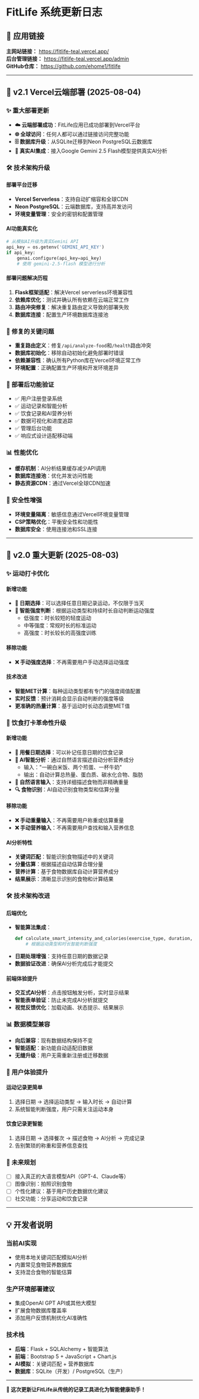 # FitLife 系统更新日志

## 🔗 应用链接
**主网站链接：** https://fitlife-teal.vercel.app/  
**后台管理链接：** https://fitlife-teal.vercel.app/admin  
**GitHub仓库：** https://github.com/ehome1/fitlife  

---

## 🚀 v2.1 Vercel云端部署 (2025-08-04)

### ✨ 重大部署更新
- **☁️ 云端部署成功**：FitLife应用已成功部署到Vercel平台
- **🌐 全球访问**：任何人都可以通过链接访问完整功能
- **🗄️ 数据库升级**：从SQLite迁移到Neon PostgreSQL云数据库
- **🤖 真实AI集成**：接入Google Gemini 2.5 Flash模型提供真实AI分析

### 🛠 技术架构升级
#### 部署平台迁移
- **Vercel Serverless**：支持自动扩缩容和全球CDN
- **Neon PostgreSQL**：云端数据库，支持高并发访问
- **环境变量管理**：安全的密钥和配置管理

#### AI功能真实化
```python
# 从模拟AI升级为真实Gemini API
api_key = os.getenv('GEMINI_API_KEY')
if api_key:
    genai.configure(api_key=api_key)
    # 使用 gemini-2.5-flash 模型进行分析
```

#### 部署问题解决历程
1. **Flask框架适配**：解决Vercel serverless环境兼容性
2. **依赖库优化**：测试并确认所有依赖在云端正常工作
3. **路由冲突修复**：解决重复路由定义导致的部署失败
4. **数据库连接**：配置生产环境数据库连接池

### 🔧 修复的关键问题
- **重复路由定义**：修复`/api/analyze-food`和`/health`路由冲突
- **数据库初始化**：移除自动初始化避免部署时错误
- **依赖兼容性**：确认所有Python库在Vercel环境正常工作
- **环境配置**：正确配置生产环境和开发环境差异

### 🎯 部署后功能验证
- ✅ 用户注册登录系统
- ✅ 运动记录和智能分析
- ✅ 饮食记录和AI营养分析
- ✅ 数据可视化和进度追踪
- ✅ 管理后台功能
- ✅ 响应式设计适配移动端

### 📊 性能优化
- **缓存机制**：AI分析结果缓存减少API调用
- **数据库连接池**：优化并发访问性能
- **静态资源CDN**：通过Vercel全球CDN加速

### 🔐 安全性增强
- **环境变量隔离**：敏感信息通过Vercel环境变量管理
- **CSP策略优化**：平衡安全性和功能性
- **数据库安全**：使用连接池和SSL连接

---

## 🚀 v2.0 重大更新 (2025-08-03)

### ✨ 运动打卡优化

#### 新增功能
- **📅 日期选择**：可以选择任意日期记录运动，不仅限于当天
- **🧠 智能强度判断**：根据运动类型和持续时长自动判断运动强度
  - 低强度：时长较短的轻度运动
  - 中等强度：常规时长的标准运动  
  - 高强度：时长较长的高强度训练

#### 移除功能
- **❌ 手动强度选择**：不再需要用户手动选择运动强度

#### 技术改进
- **智能MET计算**：每种运动类型都有专门的强度阈值配置
- **实时反馈**：预计消耗会显示自动判断的强度等级
- **更准确的热量计算**：基于运动时长动态调整MET值

### 🍎 饮食打卡革命性升级

#### 新增功能
- **📅 用餐日期选择**：可以补记任意日期的饮食记录
- **🤖 AI智能分析**：通过自然语言描述自动分析营养成分
  - 输入："一碗白米饭、两个煎蛋、一杯牛奶"
  - 输出：自动计算总热量、蛋白质、碳水化合物、脂肪
- **📝 自然语言输入**：支持详细描述食物而非精确重量
- **🔍 食物识别**：AI自动识别食物类型和估算分量

#### 移除功能
- **❌ 手动重量输入**：不再需要用户称重或估算重量
- **❌ 手动营养输入**：不再需要用户查找和输入营养信息

#### AI分析特性
- **关键词匹配**：智能识别食物描述中的关键词
- **分量估算**：根据描述自动估算合理分量
- **营养计算**：基于食物数据库自动计算营养成分
- **结果展示**：清晰显示识别的食物和计算结果

### 🛠 技术架构改进

#### 后端优化
- **智能算法集成**：
  ```python
  def calculate_smart_intensity_and_calories(exercise_type, duration, weight):
      # 根据运动类型和时长智能判断强度
  ```
- **日期处理增强**：支持任意日期的数据记录
- **数据验证改进**：确保AI分析完成后才能提交

#### 前端体验提升
- **交互式AI分析**：点击按钮触发分析，实时显示结果
- **智能表单验证**：防止未完成AI分析就提交
- **视觉反馈优化**：加载动画、状态提示、结果展示

### 📊 数据模型兼容
- **向后兼容**：现有数据结构保持不变
- **智能适配**：新功能自动适配旧数据
- **无缝升级**：用户无需重新注册或迁移数据

### 🎯 用户体验提升

#### 运动记录更简单
1. 选择日期 → 选择运动类型 → 输入时长 → 自动计算
2. 系统智能判断强度，用户只需关注运动本身

#### 饮食记录更智能
1. 选择日期 → 选择餐次 → 描述食物 → AI分析 → 完成记录
2. 告别繁琐的称重和营养信息查找

### 🔮 未来规划
- [ ] 接入真正的大语言模型API（GPT-4、Claude等）
- [ ] 图像识别：拍照识别食物
- [ ] 个性化建议：基于用户历史数据优化建议
- [ ] 社交功能：分享运动和饮食记录

---

## 💡 开发者说明

### 当前AI实现
- 使用本地关键词匹配模拟AI分析
- 内置常见食物营养数据库
- 支持混合食物的智能估算

### 生产环境部署建议
- 集成OpenAI GPT API或其他大模型
- 扩展食物数据库覆盖率
- 添加用户反馈机制优化AI准确性

### 技术栈
- **后端**：Flask + SQLAlchemy + 智能算法
- **前端**：Bootstrap 5 + JavaScript + Chart.js
- **AI模拟**：关键词匹配 + 营养数据库
- **数据库**：SQLite（开发）/ PostgreSQL（生产）

---

**🎉 这次更新让FitLife从传统的记录工具进化为智能健康助手！**